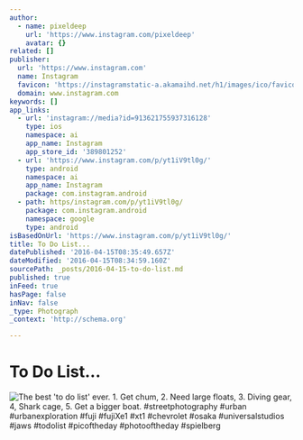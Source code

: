 ```yaml
---
author:
  - name: pixeldeep
    url: 'https://www.instagram.com/pixeldeep'
    avatar: {}
related: []
publisher:
  url: 'https://www.instagram.com'
  name: Instagram
  favicon: 'https://instagramstatic-a.akamaihd.net/h1/images/ico/favicon.ico/7cdab0872b15.ico'
  domain: www.instagram.com
keywords: []
app_links:
  - url: 'instagram://media?id=913621755937316128'
    type: ios
    namespace: ai
    app_name: Instagram
    app_store_id: '389801252'
  - url: 'https://www.instagram.com/p/yt1iV9tl0g/'
    type: android
    namespace: ai
    app_name: Instagram
    package: com.instagram.android
  - path: https/instagram.com/p/yt1iV9tl0g/
    package: com.instagram.android
    namespace: google
    type: android
isBasedOnUrl: 'https://www.instagram.com/p/yt1iV9tl0g/'
title: To Do List...
datePublished: '2016-04-15T08:35:49.657Z'
dateModified: '2016-04-15T08:34:59.160Z'
sourcePath: _posts/2016-04-15-to-do-list.md
published: true
inFeed: true
hasPage: false
inNav: false
_type: Photograph
_context: 'http://schema.org'

---
```

# To Do List...
![The best 'to do list' ever. 1. Get chum, 2. Need large floats, 3. Diving gear, 4, Shark cage, 5. Get a bigger boat. #streetphotography #urban #urbanexploration #fuji #fujiXe1 #xt1 #chevrolet #osaka #universalstudios #jaws #todolist #picoftheday #photooftheday #spielberg](https://scontent.cdninstagram.com/t51.2885-15/e15/10957325_1623327324562053_1709468576_n.jpg?ig_cache_key=OTEzNjIxNzU1OTM3MzE2MTI4.2)